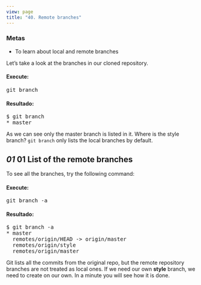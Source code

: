 ```yaml
---
view: page
title: "40. Remote branches"
---
```


<h3>Metas</h3>

<ul><li>To learn about local and remote branches</li></ul>

<p>Let&#8217;s take a look at the branches in our cloned repository.</p>

<h4 class="h4-pre">Execute:</h4>

<pre class="instructions">git branch</pre>

<h4 class="h4-pre">Resultado:</h4>

<pre class="sample">$ git branch
* master</pre>

<p>As we can see only the master branch is listed in it. Where is the style branch? <code>git branch</code> only lists the local branches by default.</p>
<h2><em>01</em> 01 List of the remote branches</h2>

<p>To see all the branches, try the following command:</p>

<h4 class="h4-pre">Execute:</h4>

<pre class="instructions">git branch -a</pre>

<h4 class="h4-pre">Resultado:</h4>

<pre class="sample">$ git branch -a
* master
  remotes/origin/HEAD -&gt; origin/master
  remotes/origin/style
  remotes/origin/master</pre>

<p>Git lists all the commits from the original repo, but the remote repository branches are not treated as local ones.  If we need our own <strong>style</strong> branch, we need to create on our own. In a minute you will see how it is done.</p>
